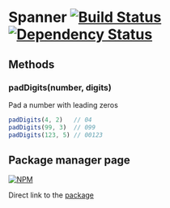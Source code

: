 # Spanner [![Build Status](https://travis-ci.org/andreychizh/node-spanner.svg)](https://travis-ci.org/andreychizh/node-spanner) [![Dependency Status](https://www.versioneye.com/user/projects/547b914160944d61d10001b6/badge.svg)](https://www.versioneye.com/user/projects/547b914160944d61d10001b6)

## Methods

### padDigits(number, digits)

Pad a number with leading zeros

```js
padDigits(4, 2)   // 04
padDigits(99, 3)  // 099
padDigits(123, 5) // 00123
```

## Package manager page

[![NPM](https://nodei.co/npm/spanner.png?downloads=true&downloadRank=true&stars=true)](https://nodei.co/npm/spanner/)

Direct link to the [package]

[package]: https://npmjs.org/package/spanner
